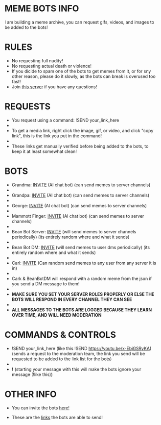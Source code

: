 # MEME BOTS INFO

I am building a meme archive, you can request gifs, videos, and images to be added to the bots!

# RULES
 - No requesting full nudity!
 - No requesting actual death or violence!
 - If you dicide to spam one of the bots to get memes from it, or for sny other reason, please do it slowly, as the bots can break is overused too fast!
 - Join [this server](https://discord.gg/BYFmPrMgAs) if you have any questions!

# REQUESTS
 - You request using a command: !SEND your_link_here
 - 
 - To get a media link, right click the image, gif, or video, and click "copy link", this is the link you put in the command!
 - 
 - These links get manually verified before being added to the bots, to keep it at least somewhat clean!

# BOTS
 - Grandma: [INVITE](https://discord.com/oauth2/authorize?client_id=1070116081219416185&permissions=116736&integration_type=0&scope=bot) (AI chat bot) (can send memes to server channels)
 - 
 - Grandpa: [INVITE](https://discord.com/oauth2/authorize?client_id=1070234713429639168&permissions=116736&integration_type=0&scope=bot) (AI chat bot) (can send memes to server channels)
 - 
 - George: [INVITE](https://discord.com/oauth2/authorize?client_id=1117384641196851230&permissions=116736&integration_type=0&scope=bot) (AI chat bot) (can send memes to server channels)
 - 
 - Mammott Finger: [INVITE](https://discord.com/oauth2/authorize?client_id=1073373579569287340&permissions=116736&integration_type=0&scope=bot) (AI chat bot) (can send memes to server channels)
 - 
 - Bean Bot Server: [INVITE](https://discord.com/oauth2/authorize?client_id=1178570228075085894&permissions=116736&integration_type=0&scope=bot) (will send memes to server channels periodically) (its entirely random where and what it sends)
 - 
 - Bean Bot DM: [INVITE](https://discord.com/oauth2/authorize?client_id=1204913090706022400&permissions=116736&integration_type=0&scope=bot) (will send memes to user dms periodically) (its entirely random where and what it sends)
 - 
 - Carl: [INVITE](https://discord.com/oauth2/authorize?client_id=1117388153133731870&permissions=116736&integration_type=0&scope=bot) (Can random send memes to any user from any server it is in)
 - 
 - Cark & BeanBotDM will respond with a random meme from the json if you send a DM message to them!
 - 
 - **MAKE SURE YOU SET YOUR SERVER ROLES PROPERLY OR ELSE THE BOTS WILL RESPOND IN EVERY CHANNEL THEY CAN SEE**
 - 
 - **ALL MESSAGES TO THE BOTS ARE LOGGED BECAUSE THEY LEARN OVER TIME, AND WILL NEED MODERATION**

# COMMANDS & CONTROLS
 - !SEND your_link_here (like this !SEND https://youtu.be/x-EbjGSRyKA) (sends a request to the moderation team, the link you send will be requested to be added to the link list for the bots)
 - 
 - **!** (starting your message with this will make the bots ignore your message (!like this))

# OTHER INFO

 - You can invite the bots [here!](https://discord.gg/BYFmPrMgAs)

 - These are the [links](https://github.com/ToastedNub/LogMessages) the bots are able to send!

